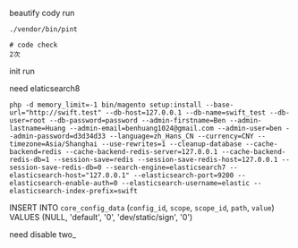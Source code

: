 beautify cody
run
```shell
./vendor/bin/pint

# code check
2次
```

init run

need elaticsearch8
```shell
php -d memory_limit=-1 bin/magento setup:install --base-url="http://swift.test" --db-host=127.0.0.1 --db-name=swift_test --db-user=root --db-password=password --admin-firstname=Ben --admin-lastname=Huang --admin-email=benhuang1024@gmail.com --admin-user=ben --admin-password=d3d34d33 --language=zh_Hans_CN --currency=CNY --timezone=Asia/Shanghai --use-rewrites=1 --cleanup-database --cache-backend=redis --cache-backend-redis-server=127.0.0.1 --cache-backend-redis-db=1 --session-save=redis --session-save-redis-host=127.0.0.1 --session-save-redis-db=0 --search-engine=elasticsearch7 --elasticsearch-host="127.0.0.1" --elasticsearch-port=9200 --elasticsearch-enable-auth=0 --elasticsearch-username=elastic --elasticsearch-index-prefix=swift
```

INSERT INTO `core_config_data` (`config_id`, `scope`, `scope_id`, `path`, `value`) VALUES (NULL, 'default', '0', 'dev/static/sign', '0')

need disable two_
